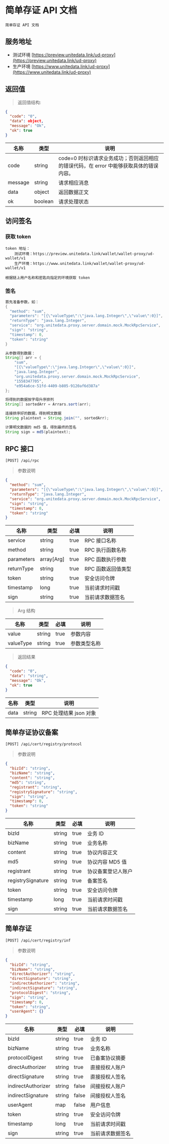 
# 简单存证 API 文档

```plaintext
简单存证 API 文档
```

## 服务地址

* 测试环境 [https://preview.unitedata.link/ud-proxy](https://preview.unitedata.link/ud-proxy)
* 生产环境 [https://www.unitedata.link/ud-proxy](https://www.unitedata.link/ud-proxy)

## 返回值

> 返回值结构:

```json
{
  "code": "0",
  "data": object,
  "message": "Ok",
  "ok": true
}
```

名称|类型|说明
---|---|----
code|string|code=0 时标识请求业务成功；否则返回相应的错误代码，在 error 中能够获取具体的错误内容。
message|string|请求相应消息
data|object|返回数据正文
ok|boolean|请求处理状态

## 访问签名

### 获取 token

```plaintext
token 地址：
    测试环境：https://preview.unitedata.link/wallet/wallet-proxy/ud-wallet/v1
    生产环境：https://www.unitedata.link/wallet/wallet-proxy/ud-wallet/v1

根据链上用户名称和密匙向指定的环境获取 token
```

### 签名

```java
首先准备参数，如：
{
  "method": "sum",
  "parameters": "[{\"valueType\":\"java.lang.Integer\",\"value\":0}]",
  "returnType": "java.lang.Integer",
  "service": "org.unitedata.proxy.server.domain.mock.MockRpcService",
  "sign": "string",
  "timestamp": 0,
  "token": "string"
}

从参数得到数据：
String[] arr = {
    "sum",
    "[{\"valueType\":\"java.lang.Integer\",\"value\":0}]",
    "java.lang.Integer",
    "org.unitedata.proxy.server.domain.mock.MockRpcService",
    "1558347705",
    "e954a6ce-51fd-4409-b805-9120af6d387a"
};

将得到的数据按字母升序排列
String[] sortedArr = Arrars.sort(arr);

连接排序好的数据，得到明文数据
String plaintext = String.join("", sortedArr);

计算明文数据的 md5 值，得到最终的签名
String sign = md5(plaintext);
```

## RPC 接口

```plaintext
[POST] /api/rpc
```

> 参数说明

```json
{
  "method": "sum",
  "parameters": "[{\"valueType\":\"java.lang.Integer\",\"value\":0}]",
  "returnType": "java.lang.Integer",
  "service": "org.unitedata.proxy.server.domain.mock.MockRpcService",
  "sign": "string",
  "timestamp": 0,
  "token": "string"
}
```

名称|类型|必填|说明
---|---|-|----
service|string|true|RPC 接口名称
method|string|true|RPC 执行函数名称
parameters|array[Arg]|true|RPC 函数执行参数
returnType|string|true|RPC 函数返回值类型
token|string|true|安全访问令牌
timestamp|long|true|当前请求时间戳
sign|string|true|当前请求数据签名

> Arg 结构

名称|类型|必填|说明
---|---|-|----
value|string|true|参数内容
valueType|string|true|参数类型名称

> 返回结果

```json
{
  "code": "0",
  "data": "string",
  "message": "Ok",
  "ok": true
}
```

名称|类型|说明
---|---|----
data|string|RPC 处理结果 json 对象

## 简单存证协议备案

```plaintext
[POST] /api/cert/registry/protocol
```

> 参数说明

```json
{
  "bizId": "string",
  "bizName": "string",
  "content": "string",
  "md5": "string",
  "registrant": "string",
  "registrySignature": "string",
  "sign": "string",
  "timestamp": 0,
  "token": "string"
}
```

名称|类型|必填|说明
---|---|-|----
bizId|string|true|业务 ID
bizName|string|true|业务名称
content|string|true|协议内容正文
md5|string|true|协议内容 MD5 值
registrant|string|true| 协议备案登记人账户
registrySignature|string|true|备案签名
token|string|true|安全访问令牌
timestamp|long|true|当前请求时间戳
sign|string|true|当前请求数据签名

## 简单存证

```plaintext
[POST] /api/cert/registry/inf
```

> 参数说明

```json
{
  "bizId": "string",
  "bizName": "string",
  "directAuthorizer": "string",
  "directSignature": "string",
  "indirectAuthorizer": "string",
  "indirectSignature": "string",
  "protocolDigest": "string",
  "sign": "string",
  "timestamp": 0,
  "token": "string",
  "userAgent": {}
}
```

名称|类型|必填|说明
---|---|-|----
bizId|string|true|业务 ID
bizName|string|true|业务名称
protocolDigest|string|true|已备案协议摘要
directAuthorizer|string|true|直接授权人账户
directSignature|string|true|直接授权人签名
indirectAuthorizer|string|false|间接授权人账户
indirectSignature|string|false|间接授权人签名
userAgent|map|false|用户信息
token|string|true|安全访问令牌
timestamp|long|true|当前请求时间戳
sign|string|true|当前请求数据签名